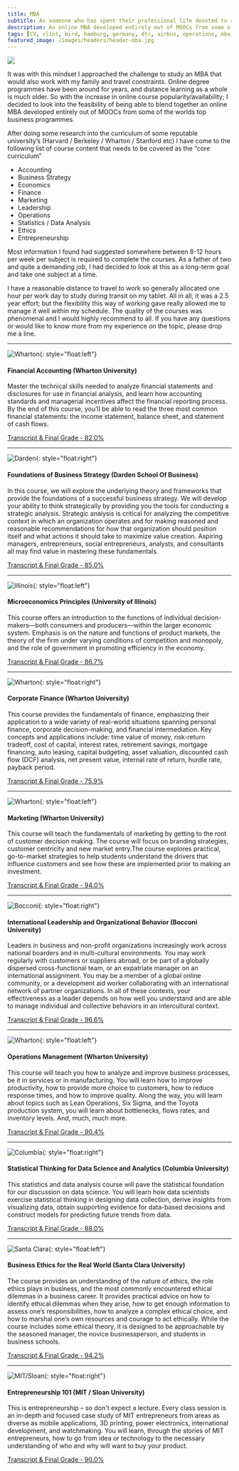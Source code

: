 ```yaml
---
title: MBA
subtitle: As someone who has spent their professional life devoted to reducing costs out of operations; a cost-conscious ethos becomes quite ingrained. Challenging the 100% solution to find the best "bang for the buck" is part of my role and what I do on an allmost daily basis.
description: An online MBA developed entirely out of MOOCs from some of the worlds top business programmes
tags: [CV, clint, bird, hamburg, germany, dtc, airbus, operations, mba, cost, reduction, digital, transformation, python, digitalization, big data, algorithms]
featured_image: /images/headers/header-mba.jpg
---
```


![](/images/headers/header-mba.jpg)

It was with this mindset I approached the challenge to study an MBA that would also work with my family and travel constraints.
Online degree programmes have been around for years, and distance learning as a whole is much older. So with the increase in online course popularity/availability; I decided to look into the feasibility of being able to blend together an online MBA developed entirely out of MOOCs from some of the worlds top business programmes. 

After doing some research into the curriculum of some reputable university’s (Harvard / Berkeley / Wharton / Stanford etc) I have come to the following list of course content that needs to be covered as the “core curriculum”

* Accounting
* Business Strategy
* Economics
* Finance
* Marketing
* Leadership
* Operations
* Statistics / Data Analysis
* Ethics
* Entrepreneurship

Most information I found had suggested somewhere between 8-12 hours per week per subject is required to complete the courses. As a father of two and quite a demanding job, I had decided to look at this as a long-term goal and take one subject at a time. 

I have a reasonable distance to travel to work so generally allocated one hour per work day to study during transit on my tablet. All in all, it was a 2.5 year effort; but the flexibility this way of working gave really allowed me to manage it well within my schedule. The quality of the courses was phenomenal and I would highly recommend to all. If you have any questions or would like to know more from my experience on the topic, please drop me a line.

---
![Wharton](/images/mba/wharton.jpg){: style="float:left"}

#### Financial Accounting (Wharton University)

Master the technical skills needed to analyze financial statements and disclosures for use in financial analysis, and learn how accounting standards and managerial incentives affect the financial reporting process. By the end of this course, you’ll be able to read the three most common financial statements: the income statement, balance sheet, and statement of cash flows.

[Transcript & Final Grade - 82.0%](/files/accounting.pdf)

---
![Darden](/images/mba/virginia.jpg){: style="float:right"}

#### Foundations of Business Strategy (Darden School Of Business)

In this course, we will explore the underlying theory and frameworks that provide the foundations of a successful business strategy. We will develop your ability to think strategically by providing you the tools for conducting a strategic analysis. Strategic analysis is critical for analyzing the competitive context in which an organization operates and for making reasoned and reasonable recommendations for how that organization should position itself and what actions it should take to maximize value creation. Aspiring managers, entrepreneurs, social entrepreneurs, analysts, and consultants all may find value in mastering these fundamentals.

[Transcript & Final Grade - 85.0%](/files/strategy.pdf)

---
![Illinois](/images/mba/illinois.jpg){: style="float:left"}

#### Microeconomics Principles (University of Illinois)

This course offers an introduction to the functions of individual decision-makers—both consumers and producers—within the larger economic system. Emphasis is on the nature and functions of product markets, the theory of the firm under varying conditions of competition and monopoly, and the role of government in promoting efficiency in the economy.

[Transcript & Final Grade - 86.7%](/files/economics.pdf)

---
![Wharton](/images/mba/wharton.jpg){: style="float:right"}
#### Corporate Finance (Wharton University)

This course provides the fundamentals of finance, emphasizing their application to a wide variety of real-world situations spanning personal finance, corporate decision-making, and financial intermediation. Key concepts and applications include: time value of money, risk-return tradeoff, cost of capital, interest rates, retirement savings, mortgage financing, auto leasing, capital budgeting, asset valuation, discounted cash flow (DCF) analysis, net present value, internal rate of return, hurdle rate, payback period.

[Transcript & Final Grade - 75.9%](/files/finance.pdf)

---
![Wharton](/images/mba/wharton.jpg){: style="float:left"}
#### Marketing (Wharton University)

This course will teach the fundamentals of marketing by getting to the root of customer decision making. The course will focus on branding strategies, customer centricity and new market entry.The course explores practical, go-to-market strategies to help students understand the drivers that influence customers and see how these are implemented prior to making an investment.

[Transcript & Final Grade - 94.0%](/files/marketing.pdf)

---
![Bocconi](/images/mba/bocconi.jpg){: style="float:right"}
#### International Leadership and Organizational Behavior (Bocconi University)

Leaders in business and non-profit organizations increasingly work across national boarders and in multi-cultural environments. You may work regularly with customers or suppliers abroad, or be part of a globally dispersed cross-functional team, or an expatriate manager on an international assignment. You may be a member of a global online community, or a development aid worker collaborating with an international network of partner organizations. In all of these contexts, your effectiveness as a leader depends on how well you understand and are able to manage individual and collective behaviors in an intercultural context.

[Transcript & Final Grade - 96.6%](/files/leadership.pdf)

---
![Wharton](/images/mba/wharton.jpg){: style="float:left"}
#### Operations Management (Wharton University)

This course will teach you how to analyze and improve business processes, be it in services or in manufacturing. You will learn how to improve productivity, how to provide more choice to customers, how to reduce response times, and how to improve quality. Along the way, you will learn about topics such as Lean Operations, Six Sigma, and the Toyota production system, you will learn about bottlenecks, flows rates, and inventory levels. And, much, much more.

[Transcript & Final Grade - 90.4%](/files/operations.pdf)

---
![Columbia](/images/mba/columbia.jpg){: style="float:right"}
#### Statistical Thinking for Data Science and Analytics (Columbia University)

This statistics and data analysis course will pave the statistical foundation for our discussion on data science. You will learn how data scientists exercise statistical thinking in designing data collection, derive insights from visualizing data, obtain supporting evidence for data-based decisions and construct models for predicting future trends from data.

[Transcript & Final Grade - 88.0%](/files/statistics.pdf)

---
![Santa Clara](/images/mba/clara.jpg){: style="float:left"}
#### Business Ethics for the Real World (Santa Clara University)

The course provides an understanding of the nature of ethics, the role ethics plays in business, and the most commonly encountered ethical dilemmas in a business career. It provides practical advice on how to identify ethical dilemmas when they arise, how to get enough information to assess one’s responsibilities, how to analyze a complex ethical choice, and how to marshal one’s own resources and courage to act ethically. While the course includes some ethical theory, it is designed to be approachable by the seasoned manager, the novice businessperson, and students in business schools.

[Transcript & Final Grade - 94.2%](/files/ethics.pdf)

---
![MIT/Sloan](/images/mba/sloan.jpg){: style="float:right"}
#### Entrepreneurship 101 (MIT / Sloan University)

This is entrepreneurship – so don't expect a lecture.  Every class session is an in-depth and focused case study of MIT entrepreneurs from areas as diverse as mobile applications, 3D printing, power electronics, international development, and watchmaking. You will learn, through the stories of MIT entrepreneurs, how to go from idea or technology to the necessary understanding of who and why will want to buy your product.

[Transcript & Final Grade - 90.0%](/files/entrepreneurship.pdf)